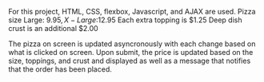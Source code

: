 For this project, HTML, CSS, flexbox, Javascript, and AJAX are used.
Pizza size Large: $9.95, X-Large:$12.95
Each extra topping is $1.25
Deep dish crust is an additional $2.00

The pizza on screen is updated asyncronously with each change based on what is clicked on screen.
Upon submit, the price is updated based on the size, toppings, and crust and displayed as well as a message that notifies that the order has been placed.
